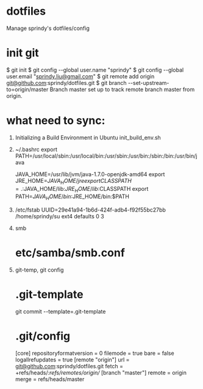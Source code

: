 # dotfiles
Manage sprindy's dotfiles/config 

# init git
$ git init
$ git config --global user.name "sprindy"
$ git config --global user.email  "sprindy.liu@gmail.com"
$ git remote add origin git@github.com:sprindy/dotfiles.git
$ git branch --set-upstream-to=origin/master 
Branch master set up to track remote branch master from origin.

# what need to sync:
1. Initializing a Build Environment in Ubuntu
	init_build_env.sh

2. ~/.bashrc
	export PATH=/usr/local/sbin:/usr/local/bin:/usr/sbin:/usr/bin:/sbin:/bin:/usr/bin/java

	JAVA_HOME=/usr/lib/jvm/java-1.7.0-openjdk-amd64
	export JRE_HOME=$JAVA_HOME/jre
	export CLASSPATH=.:$JAVA_HOME/lib:$JRE_HOME/lib:$CLASSPATH
	export PATH=$JAVA_HOME/bin:$JRE_HOME/bin:$PATH

3. /etc/fstab
	UUID=29e41a94-1b6d-424f-adb4-f92f55bc27bb /home/sprindy/su            ext4    defaults              0       3

4. smb
   # etc/samba/smb.conf

5. git-temp, git config
	# .git-template
	git commit --template=.git-template

	# .git/config
	[core]
		repositoryformatversion = 0
		filemode = true
		bare = false
		logallrefupdates = true
	[remote "origin"]
		url = git@github.com:sprindy/dotfiles.git
		fetch = +refs/heads/*:refs/remotes/origin/*
	[branch "master"]
		remote = origin
		merge = refs/heads/master
